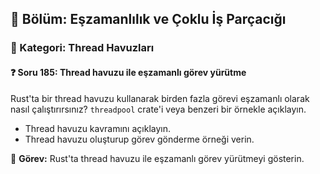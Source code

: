 ## 📘 Bölüm: Eşzamanlılık ve Çoklu İş Parçacığı  
### 🔹 Kategori: Thread Havuzları  
#### ❓ Soru 185: Thread havuzu ile eşzamanlı görev yürütme

Rust'ta bir thread havuzu kullanarak birden fazla görevi eşzamanlı olarak nasıl çalıştırırsınız? `threadpool` crate'i veya benzeri bir örnekle açıklayın.

- Thread havuzu kavramını açıklayın.
- Thread havuzu oluşturup görev gönderme örneği verin.

🔧 **Görev:** Rust'ta thread havuzu ile eşzamanlı görev yürütmeyi gösterin.
